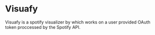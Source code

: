 # Visuafy
Visuafy is a spotify visualizer by which works on a user provided OAuth token proccessed by the Spotify API.
